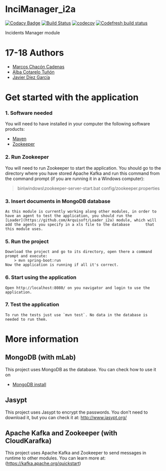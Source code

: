 # InciManager_i2a

[![Codacy Badge](https://api.codacy.com/project/badge/Grade/c0c920d4630d42c3ac4e70dd6844715a)](https://www.codacy.com/app/jelabra/InciManager_i2a?utm_source=github.com&amp;utm_medium=referral&amp;utm_content=Arquisoft/InciManager_i2a&amp;utm_campaign=Badge_Grade)
[![Build Status](https://travis-ci.org/Arquisoft/InciManager_i2a.svg?branch=master)](https://travis-ci.org/Arquisoft/InciManager_i2a)
[![codecov](https://codecov.io/gh/Arquisoft/InciManager_i2a/branch/master/graph/badge.svg)](https://codecov.io/gh/Arquisoft/InciManager_i2a)
[![Codefresh build status]( https://g.codefresh.io/api/badges/build?repoOwner=Arquisoft&repoName=InciManager_i2a&branch=master&pipelineName=InciManager_i2a&accountName=javicodema&type=cf-1)]( https://g.codefresh.io/repositories/Arquisoft/InciManager_i2a/builds?filter=trigger:build;branch:master;service:5ad478185e7a2500012fdeb5~InciManager_i2a)

Incidents Manager module

# 17-18 Authors
- [Marcos Chacón Cadenas](https://github.com/chacon11)
- [Alba Cotarelo Tuñón](https://github.com/albacotarelo)
- [Javier Díez García](https://github.com/javicodema)

# Get started with the application

### **1. Software needed**
You will need to have installed in your computer the following software products:
 - [Maven](https://maven.apache.org/install.html)
 - [Zookeeper](https://www.apache.org/dyn/closer.cgi?path=/kafka/1.0.1/kafka_2.11-1.0.1.tgz)
 
### **2. Run Zookeeper**
You will need to run Zookeeper to start the application. You should go to the directory where you have stored Apache Kafka and run this command from the command prompt (if you are running it in a Windows computer):

 > bin\windows\zookeeper-server-start.bat config/zookeeper.properties
	
	
### **3. Insert documents in MongoDB database**
	As this module is currently working along other modules, in order to have an agent to test the application, you should run the 
	[Loader](https://github.com/Arquisoft/Loader_i2a) module, which will add the agents you specify in a xls file to the database 		that this module uses.
### **5. Run the project**
	Download the project and go to its directory, open there a command prompt and execute:
		> mvn spring-boot:run
	Now the application is running if all it's correct.
	
### **6. Start using the application**
	Open http://localhost:8080/ on you navigator and login to use the application.

### **7. Test the application**
	To run the tests just use `mvn test`. No data in the database is needed to run them.

 
 # More information

## MongoDB (with mLab)
This project uses MongoDB as the database. You can check how to use it on
 - [MongoDB install](https://github.com/Arquisoft/participants_i2b/wiki/MongoDB)

## Jasypt
This project uses Jasypt to encrypt the passwords. You don't need to download it, but you can check it at: http://www.jasypt.org/

## Apache Kafka and Zookeeper (with CloudKarafka)
This project uses Apache Kafka and Zookeeper to send messages in runtime to other modules.
You can learn more at: (https://kafka.apache.org/quickstart)
 
